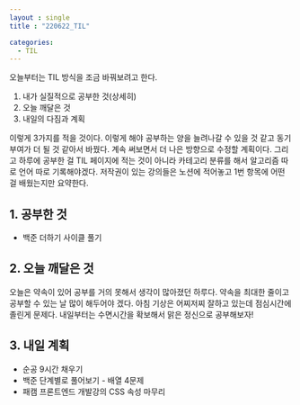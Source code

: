 ```yaml
---
layout : single
title : "220622_TIL"

categories:
  - TIL
---
```


오늘부터는 TIL 방식을 조금 바꿔보려고 한다. 

1. 내가 실질적으로 공부한 것(상세히)
2. 오늘 깨달은 것
3. 내일의 다짐과 계획

이렇게 3가지를 적을 것이다. 
이렇게 해야 공부하는 양을 늘려나갈 수 있을 것 같고 동기부여가 더 될 것 같아서 바꿨다. 계속 써보면서 더 나은 방향으로 수정할 계획이다.
그리고 하루에 공부한 걸 TIL 페이지에 적는 것이 아니라 카테고리 분류를 해서 알고리즘 따로 언어 따로 기록해야겠다.
저작권이 있는 강의들은 노션에 적어놓고 1번 항목에 어떤 걸 배웠는지만 요약한다.

## 1. 공부한 것
* 백준 더하기 사이클 풀기 

## 2. 오늘 깨달은 것
오늘은 약속이 있어 공부를 거의 못해서 생각이 많아졌던 하루다.
약속을 최대한 줄이고 공부할 수 있는 날 많이 해두어야 겠다.
아침 기상은 어찌저찌 잘하고 있는데 점심시간에 졸린게 문제다. 내일부터는 수면시간을 확보해서 맑은 정신으로 공부해보자!

## 3. 내일 계획
* 순공 9시간 채우기
* 백준 단계별로 풀어보기 - 배열 4문제
* 패캠 프론트엔드 개발강의 CSS 속성 마무리
